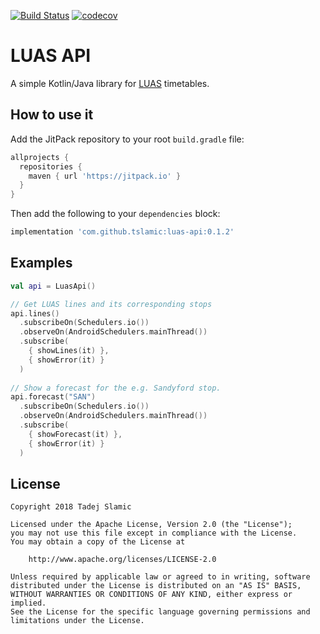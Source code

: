 [![Build Status](https://travis-ci.org/tslamic/luas-api.svg?branch=master)](https://travis-ci.org/tslamic/luas-api)
[![codecov](https://codecov.io/gh/tslamic/luas-api/branch/master/graph/badge.svg)](https://codecov.io/gh/tslamic/luas-api)

# LUAS API

A simple Kotlin/Java library for [LUAS](https://www.luas.ie/) timetables.

## How to use it

Add the JitPack repository to your root `build.gradle` file:

```groovy
allprojects {
  repositories {
    maven { url 'https://jitpack.io' }
  }
}
```

Then add the following to your `dependencies` block:

```groovy
implementation 'com.github.tslamic:luas-api:0.1.2'
```

## Examples

```kotlin
val api = LuasApi()

// Get LUAS lines and its corresponding stops
api.lines()
  .subscribeOn(Schedulers.io())
  .observeOn(AndroidSchedulers.mainThread())
  .subscribe(
    { showLines(it) },
    { showError(it) }
  )
        
// Show a forecast for the e.g. Sandyford stop.
api.forecast("SAN")
  .subscribeOn(Schedulers.io())
  .observeOn(AndroidSchedulers.mainThread())
  .subscribe(
    { showForecast(it) },
    { showError(it) }
  )
```

## License

    Copyright 2018 Tadej Slamic
    
    Licensed under the Apache License, Version 2.0 (the "License");
    you may not use this file except in compliance with the License.
    You may obtain a copy of the License at
    
        http://www.apache.org/licenses/LICENSE-2.0
    
    Unless required by applicable law or agreed to in writing, software
    distributed under the License is distributed on an "AS IS" BASIS,
    WITHOUT WARRANTIES OR CONDITIONS OF ANY KIND, either express or implied.
    See the License for the specific language governing permissions and
    limitations under the License.
